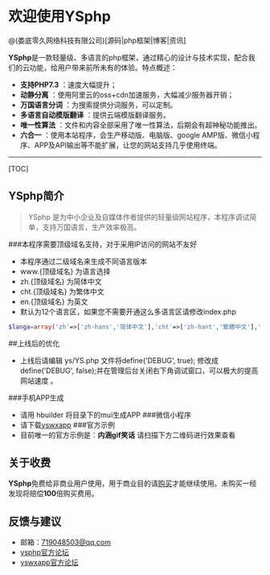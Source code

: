 # 欢迎使用YSphp

@(娄底零久网络科技有限公司)[源码|php框架|博客|资讯]

**YSphp**是一款轻量级、多语言的php框架，通过精心的设计与技术实现，配合我们的云功能，给用户带来前所未有的体验。特点概述：
 
- **支持PHP7.3** ：速度大幅提升；
- **动静分离** ：使用阿里云的oss+cdn加速服务，大幅减少服务器开销；
- **万国语言分词** ：为搜索提供分词服务，可以定制。
- **多语言自动模版翻译** ：提供云端模版翻译服务。
- **唯一性算法** ：文件和内容全部采用了唯一性算法，后期会有超神秘功能推出。
- **六合一** ：使用本站程序，会生产移动版、电脑版、google AMP版、微信小程序、APP及API输出等不能扩展，让您的网站支持几乎使用终端。
-------------------

[TOC]

## YSphp简介

> YSphp 是为中小企业及自媒体作者提供的轻量级网站程序，本程序调试简单，支持万国语言，生产效率极高。
  

###本程序需要顶级域名支持，对于采用IP访问的网站不友好
- 本程序通过二级域名来生成不同语言版本
- www.{顶级域名}  为语言选择
- zh.{顶级域名}  为简体中文
- cht.{顶级域名}  为繁体中文
- en.{顶级域名}  为英文
- 默认为12个语言区，如果您不需要开通这么多语言区请修改index.php
``` php
$langa=array('zh'=>['zh-hans','简体中文'],'cht'=>['zh-hant','繁體中文'],'en'=>['en','English'],'ja'=>['ja','日本の'],'ko'=>['ko','한국의'],'es'=>['es','español'],'ru'=>['ru','русский'],'ar'=>['ar','العربية'],'fr'=>['fr','français'],'hi'=>['hi','हिन्दी'],'pt'=>['pt','português'],'de'=>['de','Deutsch']);
```

##上线后的优化
- 上线后请编辑 ys/YS.php 文件将define('DEBUG', true); 修改成define('DEBUG', false);并在管理后台关闭右下角调试窗口，可以极大的提高网站速度 。

###手机APP生成
- 请用 hbuilder 将目录下的mui生成APP
###微信小程序
- 请下载[yswxapp](https://github.com/09net/ysphp)
###官方示例
- 目前唯一的官方示例是：**内涵gif笑话**  请扫描下方二维码进行效果查看
  


## 关于收费
**YSphp**免费给非商业用户使用，用于商业目的请[购买](http://zh.44api.com)才能继续使用。未购买一经发现将赔偿**100**倍购买费用。
## 反馈与建议
- 邮箱：<719048503@qq.com>
- [ysphp官方论坛](http://zh.44api.com/f/12.html)
- [yswxapp官方论坛](http://zh.44api.com/f/13.html)
